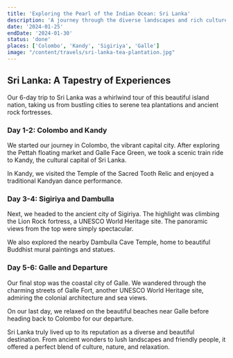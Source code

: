```yaml
---
title: 'Exploring the Pearl of the Indian Ocean: Sri Lanka'
description: 'A journey through the diverse landscapes and rich culture of Sri Lanka'
date: '2024-01-25'
endDate: '2024-01-30'
status: 'done'
places: ['Colombo', 'Kandy', 'Sigiriya', 'Galle']
image: "/content/travels/sri-lanka-tea-plantation.jpg"
---
```


## Sri Lanka: A Tapestry of Experiences

Our 6-day trip to Sri Lanka was a whirlwind tour of this beautiful island nation, taking us from bustling cities to serene tea plantations and ancient rock fortresses.

### Day 1-2: Colombo and Kandy

We started our journey in Colombo, the vibrant capital city. After exploring the Pettah floating market and Galle Face Green, we took a scenic train ride to Kandy, the cultural capital of Sri Lanka.

In Kandy, we visited the Temple of the Sacred Tooth Relic and enjoyed a traditional Kandyan dance performance.

### Day 3-4: Sigiriya and Dambulla

Next, we headed to the ancient city of Sigiriya. The highlight was climbing the Lion Rock fortress, a UNESCO World Heritage site. The panoramic views from the top were simply spectacular.

We also explored the nearby Dambulla Cave Temple, home to beautiful Buddhist mural paintings and statues.

### Day 5-6: Galle and Departure

Our final stop was the coastal city of Galle. We wandered through the charming streets of Galle Fort, another UNESCO World Heritage site, admiring the colonial architecture and sea views.

On our last day, we relaxed on the beautiful beaches near Galle before heading back to Colombo for our departure.

Sri Lanka truly lived up to its reputation as a diverse and beautiful destination. From ancient wonders to lush landscapes and friendly people, it offered a perfect blend of culture, nature, and relaxation.
